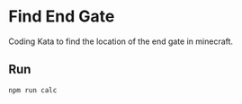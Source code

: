 # Find End Gate

Coding Kata to find the location of the end gate in minecraft.

## Run

```shell
npm run calc
```

